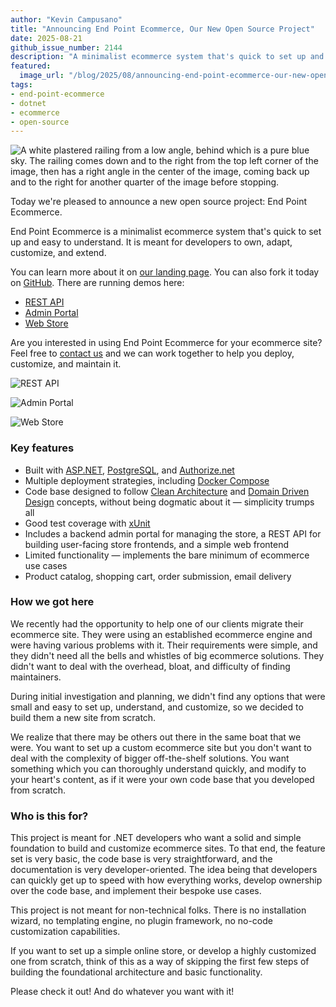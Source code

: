 ```yaml
---
author: "Kevin Campusano"
title: "Announcing End Point Ecommerce, Our New Open Source Project"
date: 2025-08-21
github_issue_number: 2144
description: "A minimalist ecommerce system that's quick to set up and easy to understand. Meant for developers to own, adapt, customize, and extend."
featured:
  image_url: "/blog/2025/08/announcing-end-point-ecommerce-our-new-open-source-project/railing-blue-sky.webp"
tags:
- end-point-ecommerce
- dotnet
- ecommerce
- open-source
---
```


![A white plastered railing from a low angle, behind which is a pure blue sky. The railing comes down and to the right from the top left corner of the image, then has a right angle in the center of the image, coming back up and to the right for another quarter of the image before stopping.](/blog/2025/08/announcing-end-point-ecommerce-our-new-open-source-project/railing-blue-sky.webp)

<!-- Photo by Seth Jensen, 2025. -->

Today we're pleased to announce a new open source project: End Point Ecommerce.

End Point Ecommerce is a minimalist ecommerce system that's quick to set up and easy to understand. It is meant for developers to own, adapt, customize, and extend.

You can learn more about it on [our landing page](https://ecommerce.endpointdev.com/). You can also fork it today on [GitHub](https://github.com/EndPointCorp/end-point-ecommerce). There are running demos here:

* [REST API](https://demo.ecommerce.endpointdev.com/swagger/index.html)
* [Admin Portal](https://admin.demo.ecommerce.endpointdev.com)
* [Web Store](https://demo.ecommerce.endpointdev.com)

Are you interested in using End Point Ecommerce for your ecommerce site? Feel free to [contact us](/contact/) and we can work together to help you deploy, customize, and maintain it.

![REST API](/blog/2025/08/announcing-end-point-ecommerce-our-new-open-source-project/epec_swagger.webp)

![Admin Portal](/blog/2025/08/announcing-end-point-ecommerce-our-new-open-source-project/epec_admin_portal.webp)

![Web Store](/blog/2025/08/announcing-end-point-ecommerce-our-new-open-source-project/epec_web_store.webp)

### Key features

- Built with [ASP.NET](https://dotnet.microsoft.com/en-us/apps/aspnet), [PostgreSQL](https://www.postgresql.org/), and [Authorize.net](https://www.authorize.net/)
- Multiple deployment strategies, including [Docker Compose](https://docs.docker.com/compose/)
- Code base designed to follow [Clean Architecture](https://learn.microsoft.com/en-us/dotnet/architecture/modern-web-apps-azure/common-web-application-architectures#clean-architecture) and [Domain Driven Design](https://learn.microsoft.com/en-us/archive/msdn-magazine/2009/february/best-practice-an-introduction-to-domain-driven-design) concepts, without being dogmatic about it — simplicity trumps all
- Good test coverage with [xUnit](https://xunit.net/)
- Includes a backend admin portal for managing the store, a REST API for building user-facing store frontends, and a simple web frontend
- Limited functionality — implements the bare minimum of ecommerce use cases
- Product catalog, shopping cart, order submission, email delivery

### How we got here

We recently had the opportunity to help one of our clients migrate their ecommerce site. They were using an established ecommerce engine and were having various problems with it. Their requirements were simple, and they didn't need all the bells and whistles of big ecommerce solutions. They didn't want to deal with the overhead, bloat, and difficulty of finding maintainers.

During initial investigation and planning, we didn't find any options that were small and easy to set up, understand, and customize, so we decided to build them a new site from scratch.

We realize that there may be others out there in the same boat that we were. You want to set up a custom ecommerce site but you don't want to deal with the complexity of bigger off-the-shelf solutions. You want something which you can thoroughly understand quickly, and modify to your heart's content, as if it were your own code base that you developed from scratch.

### Who is this for?

This project is meant for .NET developers who want a solid and simple foundation to build and customize ecommerce sites. To that end, the feature set is very basic, the code base is very straightforward, and the documentation is very developer-oriented. The idea being that developers can quickly get up to speed with how everything works, develop ownership over the code base, and implement their bespoke use cases.

This project is not meant for non-technical folks. There is no installation wizard, no templating engine, no plugin framework, no no-code customization capabilities.

If you want to set up a simple online store, or develop a highly customized one from scratch, think of this as a way of skipping the first few steps of building the foundational architecture and basic functionality.

Please check it out! And do whatever you want with it!
